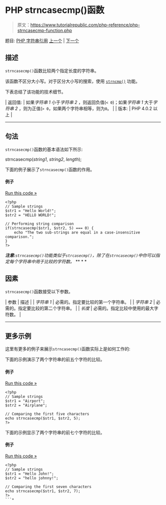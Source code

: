 # PHP strncasecmp()函数

> 原文：<https://www.tutorialrepublic.com/php-reference/php-strncasecmp-function.php>

题目: [PHP 字符串引用](php-string-functions.php) [上一个](php-strnatcmp-function.php) | [下一个](php-strncmp-function.php)

## 描述

`strncasecmp()`函数比较两个指定长度的字符串。

该函数不区分大小写。对于区分大小写的搜索，使用 [`strncmp()`](php-strncmp-function.php) 功能。

下表总结了该功能的技术细节。

| 返回值: | 如果*字符串 1* 小于*字符串 2* ，则返回负值(`< 0`)；如果*字符串 1* 大于*字符串 2* ，则为正值(`> 0`，如果两个字符串相等，则为`0`。 |
| 版本: | PHP 4.0.2 以上 |

* * *

## 句法

`strncasecmp()`函数的基本语法如下所示:

strncasecmp(*string1*, *string2*, *length*);

下面的例子展示了`strncasecmp()`函数的作用。

#### 例子

[Run this code »](../codelab.php?topic=php&file=case-insensitive-version-of-strncmp "Run this code to view the output")

```
<?php
// Sample strings
$str1 = "Hello World!";
$str2 = "HELLO WORLD!";

// Performing string comparison
if(strncasecmp($str1, $str2, 5) === 0) {
    echo "The two sub-strings are equal in a case-insensitive comparison.";
}
?>
```

 ***注意:**`strncasecmp()`功能类似于`strcasecmp()`，除了在`strncasecmp()`中你可以指定每个字符串中用于比较的字符数。*  ** * *

## 因素

`strncasecmp()`函数接受以下参数。

| 参数 | 描述 |
| *字符串 1* | 必需的。指定要比较的第一个字符串。 |
| *字符串 2* | 必需的。指定要比较的第二个字符串。 |
| *长度* | 必需的。指定比较中使用的最大字符数。 |

* * *

## 更多示例

这里有更多的例子来展示`strncasecmp()`函数实际上是如何工作的:

下面的示例演示了两个字符串的前五个字符的比较。

#### 例子

[Run this code »](../codelab.php?topic=php&file=case-insensitive-string-comparison-of-first-n-characters "Run this code to view the output")

```
<?php
// Sample strings
$str1 = "Airport";
$str2 = "Airplane";

// Comparing the first five characters
echo strncasecmp($str1, $str2, 5);
?>
```

下面的示例显示了两个字符串的前七个字符的比较。

#### 例子

[Run this code »](../codelab.php?topic=php&file=case-insensitive-comparison-of-parts-of-two-strings "Run this code to view the output")

```
<?php
// Sample strings
$str1 = "Hello John!";
$str2 = "hello johnny!";

// Comparing the first seven characters
echo strncasecmp($str1, $str2, 7);
?>
```*